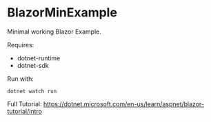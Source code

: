 # BlazorMinExample

Minimal working Blazor Example.

Requires:
* dotnet-runtime
* dotnet-sdk

Run with:
```
dotnet watch run
````

Full Tutorial: https://dotnet.microsoft.com/en-us/learn/aspnet/blazor-tutorial/intro
